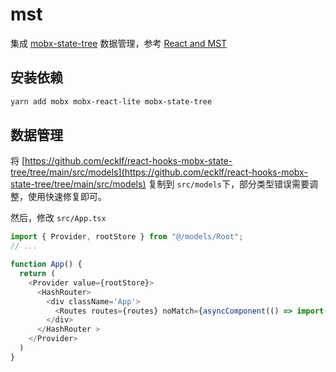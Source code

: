 # mst

集成 [mobx-state-tree] 数据管理，参考 [React and MST]


## 安装依赖

```bash
yarn add mobx mobx-react-lite mobx-state-tree
```

## 数据管理

将 [https://github.com/ecklf/react-hooks-mobx-state-tree/tree/main/src/models](https://github.com/ecklf/react-hooks-mobx-state-tree/tree/main/src/models) 复制到 `src/models`下，部分类型错误需要调整，使用快速修复即可。

然后，修改 `src/App.tsx`

```typescript
import { Provider, rootStore } from "@/models/Root";
// ...

function App() {
  return (
    <Provider value={rootStore}>
      <HashRouter>
        <div className='App'>
          <Routes routes={routes} noMatch={asyncComponent(() => import('./pages/404'))} />
        </div>
      </HashRouter >
    </Provider>
  )
}
```







[mobx-state-tree]: https://mobx-state-tree.js.org/
[react and mst]: https://mobx-state-tree.js.org/concepts/using-react
